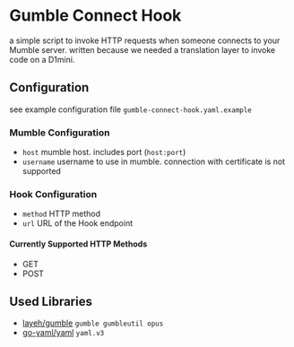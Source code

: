 # Gumble Connect Hook
a simple script to invoke HTTP requests when someone connects to your Mumble server.
written because we needed a translation layer to invoke code on a D1mini.

## Configuration
see example configuration file `gumble-connect-hook.yaml.example`

### Mumble Configuration
* `host` mumble host. includes port (`host:port`)
* `username` username to use in mumble. connection with certificate is not supported

### Hook Configuration
* `method` HTTP method
* `url` URL of the Hook endpoint

#### Currently Supported HTTP Methods
* GET
* POST

## Used Libraries
* [layeh/gumble](https://github.com/layeh/gumble) `gumble gumbleutil opus`
* [go-yaml/yaml](https://github.com/go-yaml/yaml) `yaml.v3`
